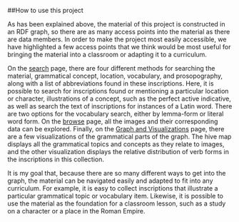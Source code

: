 ##How to use this project

As has been explained above, the material of this project is constructed in an RDF graph, so there are as many access points into the material as there are data members.  In order to make the project most easily accessible, we have highlighted a few access points that we think would be most useful for bringing the material into a classroom or adapting it to a curriculum.

On the [search][search] page, there are four different methods for searching the material, grammatical concept, location, vocabulary, and prosopography, along with a list of abbreviations found in these inscriptions.  Here, it is possible to search for inscriptions found or mentioning a particular location or character, illustrations of a concept, such as the perfect active indicative, as well as search the text of inscriptions for instances of a Latin word.  There are two options for the vocabulary search, either by lemma-form or literal word form.  On the [browse][browse] page, all the images and their corresponding data can be explored.  Finally,  on the [Graph and Visualizations][graph] page, there are a few visualizations of the grammatical parts of the graph.  The hive map displays all the grammatical topics and concepts as they relate to images, and the other visualization displays the relative distribution of verb forms in the inscriptions in this collection.

[search]: search.html
[browse]: browse.html
[graph]: graph.html

It is my goal that, because there are so many different ways to get into the graph, the material can be navigated easily and adapted to fit into any curriculum.  For example, it is easy to collect inscriptions that illustrate a particular grammatical topic or vocabulary item.  Likewise, it is possible to use the material as the foundation for a classroom lesson, such as a study on a character or a place in the Roman Empire.